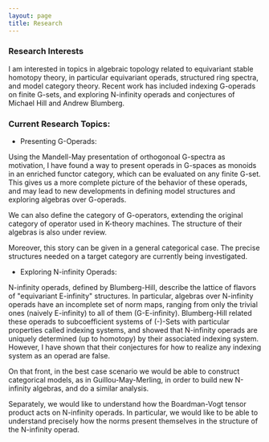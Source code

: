 ```yaml
---
layout: page
title: Research
---
```

### Research Interests

I am interested in topics in algebraic topology related to equivariant stable homotopy theory, in particular equivariant operads, structured ring spectra, and model category theory. Recent work has included indexing G-operads on finite G-sets, and exploring N-infinity operads and conjectures of Michael Hill and Andrew Blumberg.

### Current Research Topics:

* Presenting G-Operads:

Using the Mandell-May presentation of orthogonoal G-spectra as motivation, I have found a way to present operads in G-spaces as monoids in an enriched functor category, which can be evaluated on any finite G-set. This gives us a more complete picture of the behavior of these operads, and may lead to new developments in defining model structures and exploring algebras over G-operads.

We can also define the category of G-operators, extending the original category of operator used in K-theory machines. The structure of their algebras is also under review.

Moreover, this story can be given in a general categorical case. The precise structures needed on a target category are currently being investigated.

* Exploring N-infinity Operads:

N-infinity operads, defined by Blumberg-Hill, describe the lattice of flavors of "equivariant E-infinity" structures. In particular, algebras over N-infinity operads have an incomplete set of norm maps, ranging from only the trivial ones (naively E-infinity) to all of them (G-E-infinity). Blumberg-Hill related these operads to subcoefficient systems of (-)-Sets with particular properties called indexing systems, and showed that N-infinity operads are uniquely determined (up to homotopy) by their associated indexing system. However, I have shown that their conjectures for how to realize any indexing system as an operad are false.

On that front, in the best case scenario we would be able to construct categorical models, as in Guillou-May-Merling, in order to build new N-infinity algebras, and do a similar analysis.

Separately, we would like to understand how the Boardman-Vogt tensor product acts on N-infinity operads. In particular, we would like to be able to understand precisely how the norms present themselves in the structure of the N-infinity operad.
